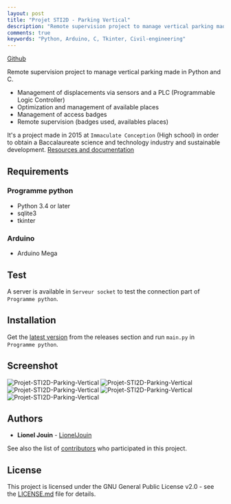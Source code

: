 ```yaml
---
layout: post
title: "Projet STI2D - Parking Vertical"
description: "Remote supervision project to manage vertical parking made in Python and C."
comments: true
keywords: "Python, Arduino, C, Tkinter, Civil-engineering"
---
```


[Github](https://github.com/LionelJouin/Projet-STI2D-Parking-Vertical)

Remote supervision project to manage vertical parking made in Python and C.
* Management of displacements via sensors and a PLC (Programmable Logic Controller)
* Optimization and management of available places
* Management of access badges
* Remote supervision (badges used, availables places)

It's a project made in 2015 at `Immaculate Conception` (High school) in order to obtain a Baccalaureate science and technology industry and sustainable development.
[Resources and documentation](https://drive.google.com/drive/folders/0B5bclG9xwKyYYVdadUtsdWhXNTQ?usp=sharing)

## Requirements

### Programme python
* Python 3.4 or later
* sqlite3
* tkinter

### Arduino
* Arduino Mega

## Test

A server is available in `Serveur socket` to test the connection part of `Programme python`.

## Installation

Get the [latest version](https://github.com/LionelJouin/Projet-STI2D-Parking-Vertical/releases) from the releases section and run `main.py` in `Programme python`.

## Screenshot

![Projet-STI2D-Parking-Vertical](https://i.imgur.com/jGZgiGL.png)
![Projet-STI2D-Parking-Vertical](https://i.imgur.com/q28mzAp.png)
![Projet-STI2D-Parking-Vertical](https://i.imgur.com/kwP1VfW.png)
![Projet-STI2D-Parking-Vertical](https://i.imgur.com/z4qYjv9.png)
![Projet-STI2D-Parking-Vertical](https://i.imgur.com/iqQMu7D.png)

## Authors

* **Lionel Jouin** - [LionelJouin](https://github.com/LionelJouin)  

See also the list of [contributors](https://github.com/LionelJouin/Projet-STI2D-Parking-Vertical/graphs/contributors) who participated in this project.

## License

This project is licensed under the GNU General Public License v2.0 - see the [LICENSE.md](LICENSE.md) file for details.